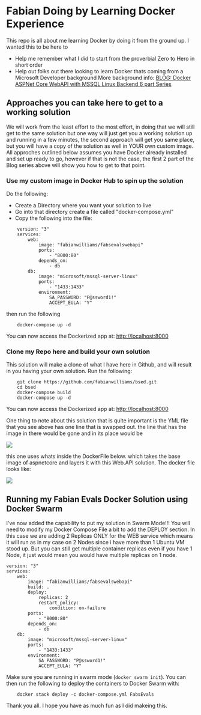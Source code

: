 # Fabian Doing by Learning Docker Experience
This repo is all about me learning Docker by doing it from the ground up. I wanted this to be here to 
- Help me remember what I did to start from the proverbial Zero to Hero in short order
- Help out folks out there looking to learn Docker thats coming from a Microsoft Developer background
More background info: [BLOG: Docker ASPNet Core WebAPI with MSSQL Linux Backend 6 part Series](http://www.fabiangwilliams.com/2017/06/05/building-a-docker-backend-for-xamarin-mobile-development-series/)

## Approaches you can take here to get to a working solution

We will work from the least effort to the most effort, in doing that we will still get to the same solution but one way will just get you a working solution up and running in a few minutes, the second approach will get you same place, but you will have a copy of the solution as well in YOUR own custom image. All approches outlined below assumes you have Docker already installed and set up ready to go, however if that is not the case, the first 2 part of the Blog series above will show you how to get to that point.

### Use my custom image in Docker Hub to spin up the solution
Do the following:
- Create a Directory where you want your solution to live
- Go into that directory create a file called "docker-compose.yml"
- Copy the following into the file:

```
    version: "3"
    services:
        web:
            image: "fabianwilliams/fabsevalswebapi"
            ports:
                - "8000:80"
            depends_on:
                - db
        db:
            image: "microsoft/mssql-server-linux"
            ports:
                - "1433:1433"
            environment:
                SA_PASSWORD: "P@ssword1!"
                ACCEPT_EULA: "Y"
```

then run the following

```
	docker-compose up -d
```
You can now access the Dockerized app at: [http://localhost:8000](http://localhost:8000)

### Clone my Repo here and build your own solution

This solution will make a clone of what I have here in Github, and will result in you having your own solution. 
Run the following:

```
	git clone https://github.com/fabianwilliams/bsed.git
	cd bsed
	docker-compose build
	docker-compose up -d
```
You can now access the Dockerized app at: [http://localhost:8000](http://localhost:8000)

One thing to note about this solution that is quite important is the YML file that you see above has one line that is swapped out. the line that has the image in there would be gone and in its place would be 

![](https://i0.wp.com/www.fabiangwilliams.com/wp-content/uploads/2017/07/image_thumb-19.png)

this one uses whats inside the DockerFile below. which takes the base image of aspnetcore and layers it with this Web.API solution. The docker file looks like:

![](https://i2.wp.com/www.fabiangwilliams.com/wp-content/uploads/2017/07/image-17.png)

## Running my Fabian Evals Docker Solution using Docker Swarm

I've now added the capability to put my solution in Swarm Mode!!! You will need to modify my Docker Compose File a bit to add the DEPLOY section.  In this case we are adding 2 Replicas ONLY for the WEB service which means it will run as in my case on 2 Nodes since i have more than 1 Ubuntu VM stood up. But you can still get multiple container replicas even if you have 1 Node, it just would mean you would have multiple replicas on 1 node.

```
version: "3"
services:
    web:
        image: "fabianwilliams/fabsevalswebapi"
        build: .
        deploy:
            replicas: 2
            restart_policy:
                condition: on-failure
        ports:
            - "8000:80"
        depends_on:
            - db
    db:
        image: "microsoft/mssql-server-linux"
        ports:
            - "1433:1433"
        environment:
            SA_PASSWORD: "P@ssword1!"
            ACCEPT_EULA: "Y"
```

Make sure you are running in swarm mode (`docker swarm init`). You can then run the following to deploy the containers to Docker Swarm with:

```
	docker stack deploy -c docker-compose.yml FabsEvals
```

Thank you all. I hope you have as much fun as I did makeing this. 

